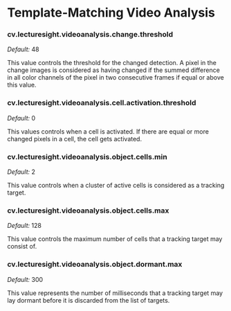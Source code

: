 # Template-Matching Video Analysis

### cv.lecturesight.videoanalysis.change.threshold

*Default:* 48

This value controls the threshold for the changed detection. A pixel in the
change images is considered as having changed if the summed difference in all
color channels of the pixel in two consecutive frames if equal or above this
value.

### cv.lecturesight.videoanalysis.cell.activation.threshold

*Default:* 0

This values controls when a cell is activated. If there are equal or more changed
pixels in a cell, the cell gets activated.

### cv.lecturesight.videoanalysis.object.cells.min

*Default:* 2

This value controls when a cluster of active cells is considered as a tracking
target.

### cv.lecturesight.videoanalysis.object.cells.max

*Default:* 128

This value controls the maximum number of cells that a tracking target may consist
of.

### cv.lecturesight.videoanalysis.object.dormant.max

*Default:* 300

This value represents the number of milliseconds that a tracking target may
lay dormant before it is discarded from the list of targets.
